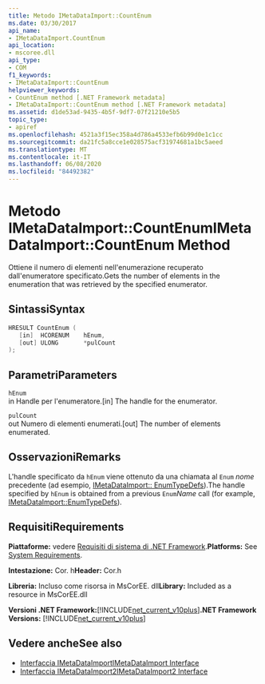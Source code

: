 ```yaml
---
title: Metodo IMetaDataImport::CountEnum
ms.date: 03/30/2017
api_name:
- IMetaDataImport.CountEnum
api_location:
- mscoree.dll
api_type:
- COM
f1_keywords:
- IMetaDataImport::CountEnum
helpviewer_keywords:
- CountEnum method [.NET Framework metadata]
- IMetaDataImport::CountEnum method [.NET Framework metadata]
ms.assetid: d1de53ad-9435-4b5f-9df7-07f21210e5b5
topic_type:
- apiref
ms.openlocfilehash: 4521a3f15ec358a4d786a4533efb6b99d0e1c1cc
ms.sourcegitcommit: da21fc5a8cce1e028575acf31974681a1bc5aeed
ms.translationtype: MT
ms.contentlocale: it-IT
ms.lasthandoff: 06/08/2020
ms.locfileid: "84492382"
---
```

# <a name="imetadataimportcountenum-method"></a><span data-ttu-id="ac883-102">Metodo IMetaDataImport::CountEnum</span><span class="sxs-lookup"><span data-stu-id="ac883-102">IMetaDataImport::CountEnum Method</span></span>
<span data-ttu-id="ac883-103">Ottiene il numero di elementi nell'enumerazione recuperato dall'enumeratore specificato.</span><span class="sxs-lookup"><span data-stu-id="ac883-103">Gets the number of elements in the enumeration that was retrieved by the specified enumerator.</span></span>  
  
## <a name="syntax"></a><span data-ttu-id="ac883-104">Sintassi</span><span class="sxs-lookup"><span data-stu-id="ac883-104">Syntax</span></span>  
  
```cpp  
HRESULT CountEnum (  
   [in]  HCORENUM    hEnum,
   [out] ULONG       *pulCount  
);  
```  
  
## <a name="parameters"></a><span data-ttu-id="ac883-105">Parametri</span><span class="sxs-lookup"><span data-stu-id="ac883-105">Parameters</span></span>  
 `hEnum`  
 <span data-ttu-id="ac883-106">in Handle per l'enumeratore.</span><span class="sxs-lookup"><span data-stu-id="ac883-106">[in] The handle for the enumerator.</span></span>  
  
 `pulCount`  
 <span data-ttu-id="ac883-107">out Numero di elementi enumerati.</span><span class="sxs-lookup"><span data-stu-id="ac883-107">[out] The number of elements enumerated.</span></span>  
  
## <a name="remarks"></a><span data-ttu-id="ac883-108">Osservazioni</span><span class="sxs-lookup"><span data-stu-id="ac883-108">Remarks</span></span>  
 <span data-ttu-id="ac883-109">L'handle specificato da `hEnum` viene ottenuto da una chiamata al `Enum` *nome* precedente (ad esempio, [IMetaDataImport:: EnumTypeDefs](imetadataimport-enumtypedefs-method.md)).</span><span class="sxs-lookup"><span data-stu-id="ac883-109">The handle specified by `hEnum` is obtained from a previous `Enum`*Name* call (for example, [IMetaDataImport::EnumTypeDefs](imetadataimport-enumtypedefs-method.md)).</span></span>  
  
## <a name="requirements"></a><span data-ttu-id="ac883-110">Requisiti</span><span class="sxs-lookup"><span data-stu-id="ac883-110">Requirements</span></span>  
 <span data-ttu-id="ac883-111">**Piattaforme:** vedere [Requisiti di sistema di .NET Framework](../../get-started/system-requirements.md).</span><span class="sxs-lookup"><span data-stu-id="ac883-111">**Platforms:** See [System Requirements](../../get-started/system-requirements.md).</span></span>  
  
 <span data-ttu-id="ac883-112">**Intestazione:** Cor. h</span><span class="sxs-lookup"><span data-stu-id="ac883-112">**Header:** Cor.h</span></span>  
  
 <span data-ttu-id="ac883-113">**Libreria:** Incluso come risorsa in MsCorEE. dll</span><span class="sxs-lookup"><span data-stu-id="ac883-113">**Library:** Included as a resource in MsCorEE.dll</span></span>  
  
 <span data-ttu-id="ac883-114">**Versioni .NET Framework:**[!INCLUDE[net_current_v10plus](../../../../includes/net-current-v10plus-md.md)]</span><span class="sxs-lookup"><span data-stu-id="ac883-114">**.NET Framework Versions:** [!INCLUDE[net_current_v10plus](../../../../includes/net-current-v10plus-md.md)]</span></span>  
  
## <a name="see-also"></a><span data-ttu-id="ac883-115">Vedere anche</span><span class="sxs-lookup"><span data-stu-id="ac883-115">See also</span></span>

- [<span data-ttu-id="ac883-116">Interfaccia IMetaDataImport</span><span class="sxs-lookup"><span data-stu-id="ac883-116">IMetaDataImport Interface</span></span>](imetadataimport-interface.md)
- [<span data-ttu-id="ac883-117">Interfaccia IMetaDataImport2</span><span class="sxs-lookup"><span data-stu-id="ac883-117">IMetaDataImport2 Interface</span></span>](imetadataimport2-interface.md)
